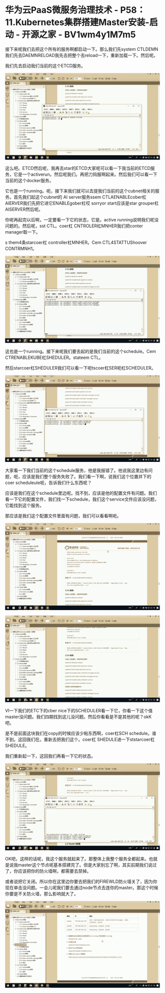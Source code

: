 # 华为云PaaS微服务治理技术 - P58：11.Kubernetes集群搭建Master安装-启动 - 开源之家 - BV1wm4y1M7m5

接下来呢我们去把这个所有的服务啊都启动一下。那么我们先system CTLDEMN我们先去DAEMNRELOAD我先去把整个去reload一下，重新加载一下。然后呢。

我们先去启动我们当前的这个ETCD服务。

![](img/f5cca43e79ac783ba9d615ccaf1b8494_1.png)

这么吧。ETCD然后呢，我再去star的ETCD大家呢可以看一下我当前的ETCD服务，它是一个activerun。然后呢我们。再把刀钩服啊起来。然后我们可以看一下当前的这个docker服务。

它也是一个running。呃，接下来我们就可以去提我们当前的这个cubnet相关的服务。首先我们起这个cubnet的 AI server服务ssem CTLAENABLEcober杠 AIERVER我们先把它进它ENABLEgober杠哎 sorryor start应该是star grouper杠 AISERVER然后呢。

你呢再起完以后啊，一定要看一下它的状态，它是。active running说明我们呢没问题的。然后呢，sst CTL。coer杠 CNTROLER杠MNHER我们把conter manager取一下。

s them4条starcoer杠 controller杠MNHER。Cem CTL4STATTUShoover CONTRMNH1。



![](img/f5cca43e79ac783ba9d615ccaf1b8494_3.png)

这也是一个running。接下来呢我们要去起的是我们当前的这个schedule。Cem CTRENABLEKUBE杠SHEDULER。stateem CTL。

然后starcoer杠SHEDULER我们可以看一下呃tscoer杠SER呃杠SCHEDULER。

![](img/f5cca43e79ac783ba9d615ccaf1b8494_5.png)

大家看一下我们当前的这个schedule服务，他是我报错了。他说我这里边有问题，呃，应该是我们整个服务失败了。我们看一下啊，说我们这个位置并下的coer scheduleule呃，告诉我们什么东西呢？

应该是我们在这个schedule里边呢。找不到，应该是他的配置文件有问题。我们看一下它的配置文件，我们找一下schedule，我们这个service文件应该没问题，它能找到这个服务。

那应该是我们这个配置文件里面有问题，我们可以看看啊呃。

![](img/f5cca43e79ac783ba9d615ccaf1b8494_7.png)

![](img/f5cca43e79ac783ba9d615ccaf1b8494_8.png)

VI一下我们的ETC下的cber nice下的SCHEDULER看一下它，你看一下这个值master没问题。我们四期找到这儿没问题。然后你看看是不是其他的呢？okK吧。

是不是前面这块我们在copy的时候应该少粘东西啊，coer杠SCH schedule。谁不到。这回我们在。重新去把我们这个。coer杠 SHEDULE进一下ststarcoer杠 SHEDULE。

我们重新起一下，这回我们再看一下它的状态。

![](img/f5cca43e79ac783ba9d615ccaf1b8494_10.png)

OK吧，这样的话呢，我这个服务就起来了。那整体上我整个服务全都起来。也就是说我master这个节点呢基本搭建完了。但是大家别忘了啊，其实前期我们说过了，你应该把你的防火墙啊，都需要去禁掉。

或者说把它关闭。所以你在这里边你要去把我们的FIREWLD防火墙关了，因为你现在单击没问题。一会儿呢我们要去通过node节点去连你的master。那这个时候你要是不关防火墙，那么影响就大了。



![](img/f5cca43e79ac783ba9d615ccaf1b8494_12.png)